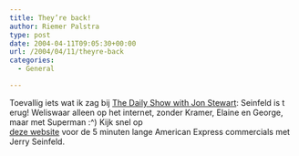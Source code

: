 ```yaml
---
title: They’re back!
author: Riemer Palstra
type: post
date: 2004-04-11T09:05:30+00:00
url: /2004/04/11/theyre-back
categories:
  - General

---
```

Toevallig iets wat ik zag bij [The Daily Show with Jon Stewart][1]: Seinfeld is t  
erug! Weliswaar alleen op het internet, zonder Kramer, Elaine en George, maar met Superman :^) Kijk snel op [  
deze website][2] voor de 5 minuten lange American Express commercials met Jerry Seinfeld.

 [1]: http://www.comedycentral.com/tv_shows/thedailyshowwithjonstewart/
 [2]: http://www.jerry.digisle.tv/room.html
